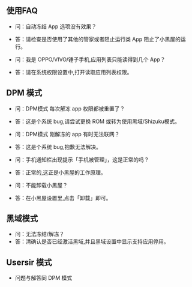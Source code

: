 ## 使用FAQ

- 问：自动冻结 App 选项没有效果？
- 答：请检查是否使用了其他的管家或者阻止运行类 App 阻止了小黑屋的运行。
  
- 问：我是 OPPO/VIVO/锤子手机,应用列表只能读得到几个 App？
- 答：请在系统权限设置中,打开读取应用列表权限。

DPM 模式 
- 
- 问：DPM模式 每次解冻 app 权限都被重置了？
- 答：这是个系统 bug,请尝试更换 ROM 或转为使用黑域/Shizuku模式。
  
- 问：DPM模式 刚解冻的 app 有时无法联网？
- 答：这是个系统 bug,抱歉无法解决。
  
- 问：手机通知栏出现提示「手机被管理」，这是正常的吗？
- 答：正常的,这正是小黑屋的工作原理。
  
- 问：不能卸载小黑屋？
- 答：在小黑屋设置里,点击「卸载」即可。

黑域模式
- 
- 问：无法冻结/解冻？
- 答：清确认是否已经激活黑域,并且黑域设置中显示支持应用停用。

Usersir 模式
- 
- 问题与解答同 DPM 模式
